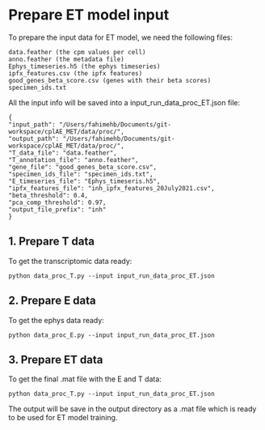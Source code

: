 # Prepare ET model input 
To prepare the input data for ET model, we need the following files:
       
    data.feather (the cpm values per cell)
    anno.feather (the metadata file)
    Ephys_timeseries.h5 (the ephys timeseries)
    ipfx_features.csv (the ipfx features)
    good_genes_beta_score.csv (genes with their beta scores)
    specimen_ids.txt
    
All the input info will be saved into a input_run_data_proc_ET.json file:

    {
    "input_path": "/Users/fahimehb/Documents/git-workspace/cplAE_MET/data/proc/",
    "output_path": "/Users/fahimehb/Documents/git-workspace/cplAE_MET/data/proc/",
    "T_data_file": "data.feather",
    "T_annotation_file": "anno.feather",
    "gene_file": "good_genes_beta_score.csv",
    "specimen_ids_file": "specimen_ids.txt",
    "E_timeseries_file": "Ephys_timeseris.h5",
    "ipfx_features_file": "inh_ipfx_features_20July2021.csv", 
    "beta_threshold": 0.4, 
    "pca_comp_threshold": 0.97, 
    "output_file_prefix": "inh"
    }

## 1. Prepare T data
To get the transcriptomic data ready:

    python data_proc_T.py --input input_run_data_proc_ET.json

## 2. Prepare E data
To get the ephys data ready:

    python data_proc_E.py --input input_run_data_proc_ET.json

## 3. Prepare ET data
To get the final .mat file with the E and T data:

    python data_proc_T.py --input input_run_data_proc_ET.json

The output will be save in the output directory as a .mat file which is ready to be used for ET model training.